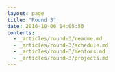 ```yaml
---
layout: page
title: "Round 3"
date: 2016-10-06 14:05:56
contents:
  - _articles/round-3/readme.md
  - _articles/round-3/schedule.md
  - _articles/round-3/mentors.md
  - _articles/round-3/projects.md
---
```


